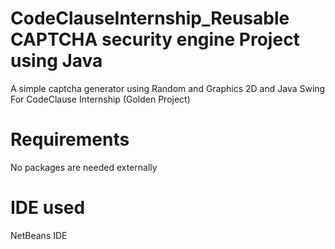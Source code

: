 # CodeClauseInternship_Reusable CAPTCHA security engine Project using Java
A simple captcha generator using Random and Graphics 2D and Java Swing
For CodeClause Internship (Golden Project)

# Requirements
No packages are needed externally

# IDE used
NetBeans IDE
